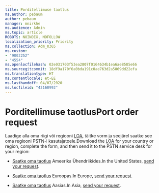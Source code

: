 ```yaml
---
title: Porditellimuse taotlus
ms.author: pebaum
author: pebaum
manager: mnirkhe
ms.audience: Admin
ms.topic: article
ROBOTS: NOINDEX, NOFOLLOW
localization_priority: Priority
ms.collection: Adm_O365
ms.custom:
- "9002252"
- "4554"
ms.openlocfilehash: 02e031703f53ea2807f0164634b1ea6ae8585e66
ms.sourcegitcommit: 18df9a170f6a0bda191c0ae763d2a5069dd22efa
ms.translationtype: HT
ms.contentlocale: et-EE
ms.lasthandoff: 04/07/2020
ms.locfileid: "43160992"
---
```

# <a name="port-order-request"></a><span data-ttu-id="f515d-102">Porditellimuse taotlus</span><span class="sxs-lookup"><span data-stu-id="f515d-102">Port order request</span></span>

<span data-ttu-id="f515d-103">Laadige alla oma riigi või regiooni [LOA](https://docs.microsoft.com/microsoftteams/manage-phone-numbers-for-your-organization/manage-phone-numbers-for-your-organization#letters-of-authorization-loas-for-transferring-numbers), täitke vorm ja seejärel saatke see oma regiooni PSTN-i kasutajatoele.</span><span class="sxs-lookup"><span data-stu-id="f515d-103">Download the [LOA](https://docs.microsoft.com/microsoftteams/manage-phone-numbers-for-your-organization/manage-phone-numbers-for-your-organization#letters-of-authorization-loas-for-transferring-numbers) for your country or region, complete the form, and then send it to the PSTN service desk for your region:</span></span>

- <span data-ttu-id="f515d-104">[Saatke oma taotlus](mailto:ptn@microsoft.com) Ameerika Ühendriikides.</span><span class="sxs-lookup"><span data-stu-id="f515d-104">In the United States, [send your request](mailto:ptn@microsoft.com).</span></span>

- <span data-ttu-id="f515d-105">[Saatke oma taotlus](mailto:ptneu@microsoft.com) Euroopas.</span><span class="sxs-lookup"><span data-stu-id="f515d-105">In Europe, [send your request](mailto:ptneu@microsoft.com).</span></span>

- <span data-ttu-id="f515d-106">[Saatke oma taotlus](mailto:ptnapac@microsoft.com) Aasias.</span><span class="sxs-lookup"><span data-stu-id="f515d-106">In Asia, [send your request](mailto:ptnapac@microsoft.com).</span></span>
